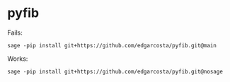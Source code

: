 # pyfib

Fails:

```
sage -pip install git+https://github.com/edgarcosta/pyfib.git@main
```

Works:
```
sage -pip install git+https://github.com/edgarcosta/pyfib.git@nosage
```
